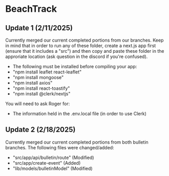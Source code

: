# BeachTrack
## Update 1 (2/11/2025)
Currently merged our current completed portions from our branches. Keep in mind that in order to run any of these folder, create a next.js app first (ensure that it includes a "src") and then copy and paste these folder in the approriate location (ask question in the discord if you're confused). 
- The following must be installed before compiling your app:
- "npm install leaflet react-leaflet"
- "npm install mongoose"
- "npm install axios"
- "npm install react-toastify"
- "npm install @clerk/nextjs"

You will need to ask Roger for:
- The information held in the .env.local file (in order to use Clerk)

## Update 2 (2/18/2025)
Currently merged our current completed portions from both bulletin branches. The following files were changed/added:
- "src/app/api/bulletin/route" (Modified)
- "src/app/create-event" (Added)
- "lib/models/bulletinModel" (Modified)
